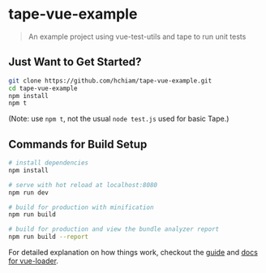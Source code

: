 # tape-vue-example

> An example project using vue-test-utils and tape to run unit tests

## Just Want to Get Started?

``` bash
git clone https://github.com/hchiam/tape-vue-example.git
cd tape-vue-example
npm install
npm t
```

(Note: use `npm t`, not the usual `node test.js` used for basic Tape.)

## Commands for Build Setup

``` bash
# install dependencies
npm install

# serve with hot reload at localhost:8080
npm run dev

# build for production with minification
npm run build

# build for production and view the bundle analyzer report
npm run build --report
```

For detailed explanation on how things work, checkout the [guide](http://vuejs-templates.github.io/webpack/) and [docs for vue-loader](http://vuejs.github.io/vue-loader).
